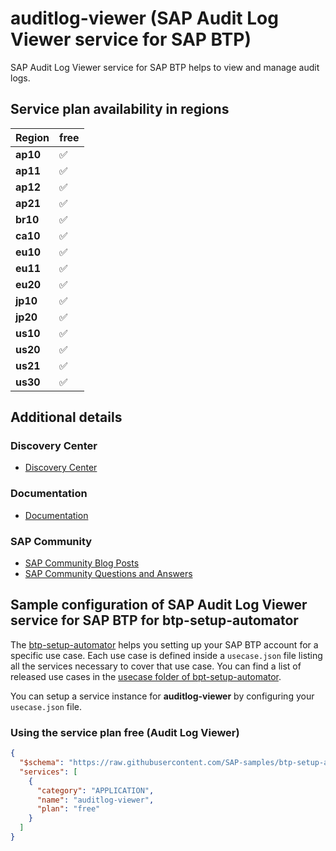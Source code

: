# auditlog-viewer (SAP Audit Log Viewer service for SAP BTP)

SAP Audit Log Viewer service for SAP BTP helps to view and manage audit logs.

## Service plan availability in regions

| Region | free |
|--------|------|
|  **ap10** | ✅ |
|  **ap11** | ✅ |
|  **ap12** | ✅ |
|  **ap21** | ✅ |
|  **br10** | ✅ |
|  **ca10** | ✅ |
|  **eu10** | ✅ |
|  **eu11** | ✅ |
|  **eu20** | ✅ |
|  **jp10** | ✅ |
|  **jp20** | ✅ |
|  **us10** | ✅ |
|  **us20** | ✅ |
|  **us21** | ✅ |
|  **us30** | ✅ |

## Additional details
### Discovery Center

- [Discovery Center](https://discovery-center.cloud.sap/#/serviceCatalog/audit-log-service)

### Documentation

- [Documentation](https://help.sap.com/docs/BTP/65de2977205c403bbc107264b8eccf4b/e3baa5f1a0c64c44aac8ab3ea3d1b500.html)

### SAP Community

- [SAP Community Blog Posts](https://community.sap.com/search/?ct=blog&q=SAP%20Audit%20Log%20Viewer%20service%20for%20SAP%20BTP)
- [SAP Community Questions and Answers](https://community.sap.com/search/?ct=qa&q=SAP%20Audit%20Log%20Viewer%20service%20for%20SAP%20BTP)

## Sample configuration of **SAP Audit Log Viewer service for SAP BTP** for btp-setup-automator

The [btp-setup-automator](https://github.com/SAP-samples/btp-setup-automator) helps you setting up your SAP BTP account for a specific use case. Each use case is defined inside a `usecase.json` file listing all the services necessary to cover that use case. You can find a list of released use cases in the [usecase folder of bpt-setup-automator](https://github.com/SAP-samples/btp-setup-automator/tree/main/usecases).

You can setup a service instance for **auditlog-viewer** by configuring your `usecase.json` file.

### Using the service plan **free** (Audit Log Viewer)

```json
{
  "$schema": "https://raw.githubusercontent.com/SAP-samples/btp-setup-automator/main/libs/btpsa-usecase.json",
  "services": [
    {
      "category": "APPLICATION",
      "name": "auditlog-viewer",
      "plan": "free"
    }
  ]
}
```

